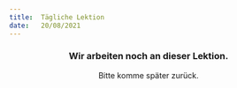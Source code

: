 ```yaml
---
title:  Tägliche Lektion
date:   20/08/2021
---
```


### <center>Wir arbeiten noch an dieser Lektion.</center>
<center>Bitte komme später zurück.</center>
